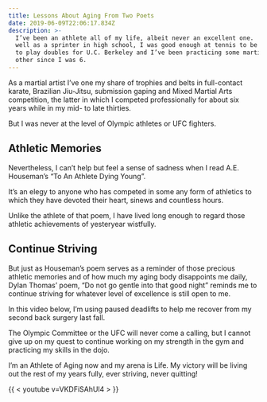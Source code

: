 ```yaml
---
title: Lessons About Aging From Two Poets
date: 2019-06-09T22:06:17.834Z
description: >-
  I’ve been an athlete all of my life, albeit never an excellent one.  I did
  well as a sprinter in high school, I was good enough at tennis to be invited
  to play doubles for U.C. Berkeley and I’ve been practicing some martial or
  other since I was 6.
---
```

As a martial artist I’ve one my share of trophies and belts in full-contact karate, Brazilian Jiu-Jitsu, submission gaping and Mixed Martial Arts competition, the latter in which I competed professionally for about six years while in my mid- to late thirties.  

But I was never at the level of Olympic athletes or UFC fighters.  

## Athletic Memories

Nevertheless, I can’t help but feel a sense of sadness when I read A.E. Houseman’s “To An Athlete Dying Young”.  

It’s an elegy to anyone who has competed in some any form of athletics to which they have devoted their heart, sinews and countless hours.  

Unlike the athlete of that poem, I have lived long enough to regard those athletic achievements of yesteryear wistfully.

## Continue Striving

But just as Houseman’s poem serves as a reminder of those precious athletic memories and of how much my aging body disappoints me daily, Dylan Thomas’ poem, “Do not go gentle into that good night” reminds me to continue striving for whatever level of excellence is still open to me. 

In this video below, I’m using paused deadlifts to help me recover from my second back surgery last fall. 

The Olympic Committee or the UFC will never come a calling, but I cannot give up on my quest to continue working on my strength in the gym and practicing my skills in the dojo. 

I’m an Athlete of Aging now and my arena is Life. My victory will be living out the rest of my years fully, ever striving, never quitting!

{{ < youtube v=VKDFiSAhUl4 > }}
